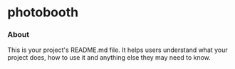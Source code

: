 photobooth
==========

### About

This is your project's README.md file. It helps users understand what your
project does, how to use it and anything else they may need to know.